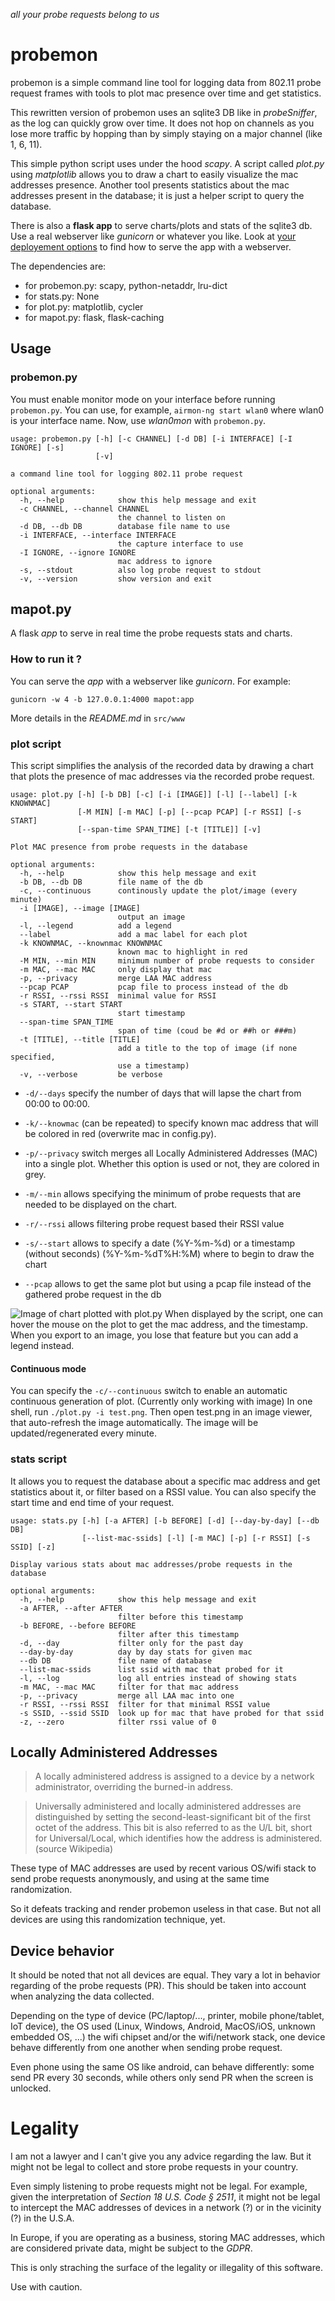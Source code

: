 *all your probe requests belong to us*

# probemon
probemon is a simple command line tool for logging data from 802.11 probe request frames with tools to plot mac presence over time and get statistics.

This rewritten version of probemon uses an sqlite3 DB like in *probeSniffer*, as the log can quickly grow over time. It does not hop on channels as you lose more traffic by hopping than by simply staying on a major channel (like 1, 6, 11).

This simple python script uses under the hood *scapy*.
A script called *plot.py* using *matplotlib* allows you to draw a chart to easily visualize the mac addresses presence.
Another tool presents statistics about the mac addresses present in the database; it is just a helper script to query the database.

There is also a **flask app** to serve charts/plots and stats of the sqlite3 db. Use a real webserver like *gunicorn* or whatever you like. Look at [your deployement options](http://flask.pocoo.org/docs/1.0/deploying/#self-hosted-options) to find how to serve the app with a webserver.

The dependencies are:
* for probemon.py: scapy, python-netaddr, lru-dict
* for stats.py: None
* for plot.py: matplotlib, cycler
* for mapot.py: flask, flask-caching

## Usage
### probemon.py
You must enable monitor mode on your interface before running `probemon.py`. You can use, for example, `airmon-ng start wlan0` where wlan0 is your interface name. Now, use *wlan0mon* with `probemon.py`.

```
usage: probemon.py [-h] [-c CHANNEL] [-d DB] [-i INTERFACE] [-I IGNORE] [-s]
                   [-v]

a command line tool for logging 802.11 probe request

optional arguments:
  -h, --help            show this help message and exit
  -c CHANNEL, --channel CHANNEL
                        the channel to listen on
  -d DB, --db DB        database file name to use
  -i INTERFACE, --interface INTERFACE
                        the capture interface to use
  -I IGNORE, --ignore IGNORE
                        mac address to ignore
  -s, --stdout          also log probe request to stdout
  -v, --version         show version and exit
```

## mapot.py
A flask *app* to serve in real time the probe requests stats and charts.

### How to run it ?
You can serve the *app* with a webserver like *gunicorn*.
For example:

    gunicorn -w 4 -b 127.0.0.1:4000 mapot:app


More details in the *README.md* in `src/www`

### plot script
This script simplifies the analysis of the recorded data by drawing a chart that plots the presence of
mac addresses via the recorded probe request.

```
usage: plot.py [-h] [-b DB] [-c] [-i [IMAGE]] [-l] [--label] [-k KNOWNMAC]
               [-M MIN] [-m MAC] [-p] [--pcap PCAP] [-r RSSI] [-s START]
               [--span-time SPAN_TIME] [-t [TITLE]] [-v]

Plot MAC presence from probe requests in the database

optional arguments:
  -h, --help            show this help message and exit
  -b DB, --db DB        file name of the db
  -c, --continuous      continously update the plot/image (every minute)
  -i [IMAGE], --image [IMAGE]
                        output an image
  -l, --legend          add a legend
  --label               add a mac label for each plot
  -k KNOWNMAC, --knownmac KNOWNMAC
                        known mac to highlight in red
  -M MIN, --min MIN     minimum number of probe requests to consider
  -m MAC, --mac MAC     only display that mac
  -p, --privacy         merge LAA MAC address
  --pcap PCAP           pcap file to process instead of the db
  -r RSSI, --rssi RSSI  minimal value for RSSI
  -s START, --start START
                        start timestamp
  --span-time SPAN_TIME
                        span of time (coud be #d or ##h or ###m)
  -t [TITLE], --title [TITLE]
                        add a title to the top of image (if none specified,
                        use a timestamp)
  -v, --verbose         be verbose
```

* `-d/--days` specify the number of days that will lapse the chart from 00:00 to 00:00.
* `-k/--knowmac` (can be repeated) to specify known mac address that will be colored in red (overwrite mac in config.py).
* `-p/--privacy` switch merges all Locally Administered Addresses (MAC) into a single plot. Whether this option is used or not, they are colored in grey.
* `-m/--min` allows specifying the minimum of probe requests that are needed to be displayed on the chart.
* `-r/--rssi` allows filtering probe request based their RSSI value
* `-s/--start` allows to specify a date (%Y-%m-%d) or a timestamp (without seconds) (%Y-%m-%dT%H:%M) where to begin to draw the chart

* `--pcap` allows to get the same plot but using a pcap file instead of the gathered probe request in the db

![Image of chart plotted with plot.py](screenshots/example.png)
When displayed by the script, one can hover the mouse on the plot to get the mac address, and the timestamp.
When you export to an image, you lose that feature but you can add a legend instead.

#### Continuous mode
You can specify the `-c/--continuous` switch to enable an automatic continuous generation of plot. (Currently only working with image)
In one shell, run `./plot.py -i test.png`. Then open test.png in an image viewer, that auto-refresh the image automatically. The image will be updated/regenerated every minute.

### stats script
It allows you to request the database about a specific mac address and get statistics about it,
or filter based on a RSSI value. You can also specify the start time and end time of your request.
```
usage: stats.py [-h] [-a AFTER] [-b BEFORE] [-d] [--day-by-day] [--db DB]
                [--list-mac-ssids] [-l] [-m MAC] [-p] [-r RSSI] [-s SSID] [-z]

Display various stats about mac addresses/probe requests in the database

optional arguments:
  -h, --help            show this help message and exit
  -a AFTER, --after AFTER
                        filter before this timestamp
  -b BEFORE, --before BEFORE
                        filter after this timestamp
  -d, --day             filter only for the past day
  --day-by-day          day by day stats for given mac
  --db DB               file name of database
  --list-mac-ssids      list ssid with mac that probed for it
  -l, --log             log all entries instead of showing stats
  -m MAC, --mac MAC     filter for that mac address
  -p, --privacy         merge all LAA mac into one
  -r RSSI, --rssi RSSI  filter for that minimal RSSI value
  -s SSID, --ssid SSID  look up for mac that have probed for that ssid
  -z, --zero            filter rssi value of 0
```

## Locally Administered Addresses

> A locally administered address is assigned to a device by a network administrator, overriding the burned-in address.

> Universally administered and locally administered addresses are distinguished by setting the second-least-significant bit of the first octet of the address. This bit is also referred to as the U/L bit, short for Universal/Local, which identifies how the address is administered.
(source Wikipedia)

These type of MAC addresses are used by recent various OS/wifi stack to send probe requests anonymously, and using at the same time randomization.

So it defeats tracking and render probemon useless in that case. But not all devices are using this randomization technique, yet.

## Device behavior
It should be noted that not all devices are equal. They vary a lot in behavior regarding of the probe requests (PR). This should be taken into account when analyzing the data collected.

Depending on the type of device (PC/laptop/..., printer, mobile phone/tablet, IoT device), the OS used (Linux, Windows, Android, MacOS/iOS, unknown embedded OS, ...) the wifi chipset and/or the wifi/network stack, one device behave differently from one another when sending probe request.

Even phone using the same OS like android, can behave differently: some send PR every 30 seconds, while others only send PR when the screen is unlocked.

# Legality

I am not a lawyer and I can't give you any advice regarding the law.
But it might not be legal to collect and store probe requests in your country.

Even simply listening to probe requests might not be legal. For example, given the interpretation of *Section 18 U.S. Code § 2511*, it might not be legal to intercept the MAC addresses of devices in a network (?) or in the vicinity (?) in the U.S.A.

In Europe, if you are operating as a business, storing MAC addresses, which are considered private data, might be subject to the *GDPR*.

This is only straching the surface of the legality or illegality of this software.

Use with caution.
